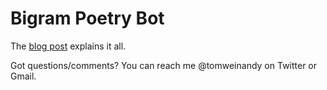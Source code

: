 # Bigram Poetry Bot

The [blog post](http://bit.ly/bigrampoetry) explains it all.

Got questions/comments? You can reach me @tomweinandy on Twitter or Gmail.
